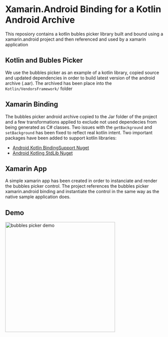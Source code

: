 # Xamarin.Android Binding for a Kotlin Android Archive

This reposiory contains a kotlin bubles picker library built and bound using a xamarin.android project and then referenced and used by a xamarin application

## Kotlin and Bubles Picker

We use the bubbles picker as an example of a kotlin library, copied source and updated dependencies in order to build latest version of the android archive (.aar). The archived has been place into the `Kotlin/VendorsFramework/` folder

## Xamarin Binding

The bubbles picker android archive copied to the Jar folder of the project and a few transformations applied to exclude not used dependecies from being generated as C# classes. Two issues with the `getBackground` and `setBackground` has been fixed to reflect real kotlin intent. Two important packages have been added to support kotlin libraries:

- [Android Kotlin BindingSupport Nuget](https://www.nuget.org/packages/Xamarin.Kotlin.BindingSupport/)
- [Android Kotling StdLib Nuget](https://www.nuget.org/packages/Xamarin.Kotlin.StdLib/)

## Xamarin App

A simple xamarin app has been created in order to instanciate and render the bubbles picker control. The project references the bubbles picker xamarin.android binding and instantiate the control in the same way as the native sample application does.

## Demo

<img src="SolutionItems/bubbles-picker.gif" alt="bubbles picker demo" height="350" style="display:inline-block;" />
